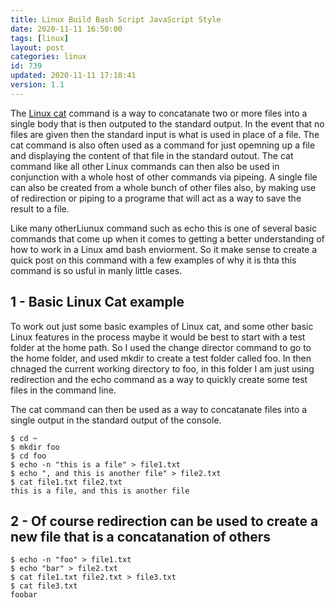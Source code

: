 ```yaml
---
title: Linux Build Bash Script JavaScript Style
date: 2020-11-11 16:50:00
tags: [linux]
layout: post
categories: linux
id: 739
updated: 2020-11-11 17:18:41
version: 1.1
---
```


The [Linux cat](https://en.wikipedia.org/wiki/Cat_%28Unix%29) command is a way to concatanate two or more files into a single body that is then outputed to the standard output. In the event that no files are given then the standard input is what is used in place of a file. The cat command is also often used as a command for just opemning up a file and displaying the content of that file in the standard outout. The cat command like all other Linux commands can then also be used in conjunction with a whole host of other commands via pipeing. A single file can also be created from a whole bunch of other files also, by making use of redirection or piping to a programe that will act as a way to save the result to a file.

Like many otherLiunux command such as echo this is one of several basic commands that come up when it comes to getting a better understanding of how to work in a Linux amd bash enviorment. So it make sense to create a quick post on this command with a few examples of why it is thta this command is so usful in manly little cases.

<!-- more -->

## 1 - Basic Linux Cat example

To work out just some basic examples of Linux cat, and some other basic Linux features in the process maybe it would be best to start with a test folder at the home path. So I used the change director command to go to the home folder, and used mkdir to create a test folder called foo. In then chnaged the current working directory to foo, in this folder I am just using redirection and the echo command as a way to quickly create some test files in the command line.

The cat command can then be used as a way to concatanate files into a single output in the standard output of the console.

```
$ cd ~
$ mkdir foo
$ cd foo
$ echo -n "this is a file" > file1.txt
$ echo ", and this is another file" > file2.txt
$ cat file1.txt file2.txt
this is a file, and this is another file
```

## 2 - Of course redirection can be used to create a new file that is a concatanation of others

```
$ echo -n "foo" > file1.txt
$ echo "bar" > file2.txt
$ cat file1.txt file2.txt > file3.txt
$ cat file3.txt
foobar
```